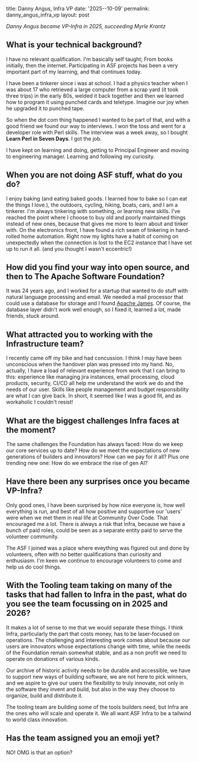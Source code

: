 title: Danny Angus, Infra VP 
date: '2025--10-09' 
permalink: danny_angus_infra_vp layout: post

_Danny Angus became VP-Infra in 2025, succeeding Myrle Krantz_

## What is your technical background?
I have no relevant qualification. I'm basically self taught; From books initially, then the internet. Participating in ASF projects has been a very important part of my learning, and that continues today.

I have been a tinkerer since i was at school. I had a physics teacher when I was about 17 who retrieved a large computer from a scrap yard (it took three trips) in the early 80s, welded it back together and then we learned how to program it using punched cards and teletype. Imagine our joy when he upgraded it to punched tape.

So when the dot com thing happened I wanted to be part of that, and with a good friend we found our way to interviews. I won the toss and went for a developer role with Perl skills. The interview was a week away, so I bought **Learn Perl in Seven Days**. I got the job. 

I have kept on learning and doing, getting to Principal Engineer and moving to engineering manager. Learning and following my curiosity.

## When you are not doing ASF stuff, what do you do?
I enjoy baking (and eating baked goods. I learned how to bake so I can eat the things I love.), the outdoors, cycling, hiking, boats, cars, and I am a tinkerer. I'm always tinkering with something, or learning new skills. I've reached the point where I choose to buy old and poorly maintained things instead of new ones, because that gives me more to learn about and tinker with. On the electronics front, I have found a rich seam of tinkering in hand-rolled home automation. Right now my lights have a habit of coming on unexpectedly when the connection is lost to the EC2 instance that I have set up to run it all. (and you thought I wasn't eccentric!) 

## How did you find your way into open source, and then to The Apache Software Foundation?
It was 24 years ago, and I worked for a startup that wanted to do stuff with natural language processing and email. We needed a mail processor that could use a database for storage and I found <a href="http://james.apache.org" target="_blank">Apache James</a>. Of course, the database layer didn't work well enough, so I fixed it, learned a lot, made friends, stuck around.

## What attracted you to working with the Infrastructure team?
I recently came off my bike and had concussion. I think I may have been unconscious when the handover plan was pressed into my hand. No, actually, I have a load of relevant experience from work that I can bring to this: experience like managing jira instances, email processing, cloud products, security, CI/CD all help me understand the work we do and the needs of our user. Skills like people management and budget responsibility are what I can give back. In short, it seemed like I was a good fit, and as workaholic I couldn't resist!

## What are the biggest challenges Infra faces at the moment?
The same challenges the Foundation has always faced: How do we keep our core services up to date? How do we meet the expectations of new generations of builders and innovators? How can we pay for it all? Plus one trending new one: How do we embrace the rise of gen AI?

## Have there been any surprises once you became VP-Infra?
Only good ones, I have been surprised by how nice everyone is, how well everything is run, and best of all how positive and supportive our 'users' were when we met them in real life at Community Over Code. That encouraged me a lot. There is always a risk that Infra, because we have a bunch of paid roles, could be seen as a separate entity paid to serve the volunteer community. 

The ASF I joined was a place where eveything was figured out and done by volunteers, often with no better qualifications than curiosity and enthusiasm. I'm keen we continue to encourage volunteers to come and help us do cool things.

## With the Tooling team taking on many of the tasks that had fallen to Infra in the past, what do you see the team focussing on in 2025 and 2026?
It makes a lot of sense to me that we would separate these things. I think Infra, particularly the part that costs money, has to be laser-focused on operations. The challenging and interesting work comes about because our users are innovators whose expectations change with time, while the needs of the Foundation remain somewhat stable, and as a non profit we need to operate on donations of various kinds. 

Our archive of historic activity needs to be durable and accessible, we have to support new ways of building software, we are not here to pick winners, and we aspire to give our users the flexibility to truly innovate, not only in the software they invent and build, but also in the way they choose to organize, build and distribute it. 

The tooling team are building some of the tools builders need, but Infra are the ones who will scale and operate it. We all want ASF Infra to be a tailwind to world class innovation.

## Has the team assigned you an emoji yet?
NO! OMG is that an option?
